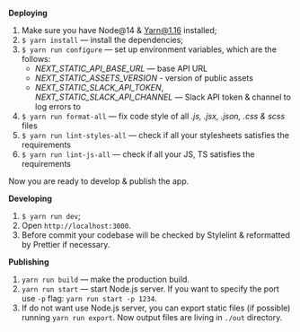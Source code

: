 **Deploying**

1. Make sure you have Node@14 & Yarn@1.16 installed;
2. `$ yarn install` — install the dependencies;
3. `$ yarn run configure` — set up environment variables, which are the follows:
   - _NEXT_STATIC_API_BASE_URL_ — base API URL
   - _NEXT_STATIC_ASSETS_VERSION_ - version of public assets
   - _NEXT_STATIC_SLACK_API_TOKEN_, _NEXT_STATIC_SLACK_API_CHANNEL_ — Slack API token & channel to log errors to
4. `$ yarn run format-all` — fix code style of all _.js, .jsx, .json, .css & scss_ files
5. `$ yarn run lint-styles-all` — check if all your stylesheets satisfies the requirements
6. `$ yarn run lint-js-all` — check if all your JS, TS satisfies the requirements
  
Now you are ready to develop & publish the app.

**Developing**

1. `$ yarn run dev`;
2. Open `http://localhost:3000`.
3. Before commit your codebase will be checked by Stylelint & reformatted by Prettier if necessary.

**Publishing**

1. `yarn run build` — make the production build.
2. `yarn run start` — start Node.js server. 
  If you want to specify the port use `-p` flag:
  `yarn run start -p 1234`. 
3. If do not want use Node.js server, you can export 
static files (if possible) running `yarn run export`. 
Now output files are living in `./out` directory.
